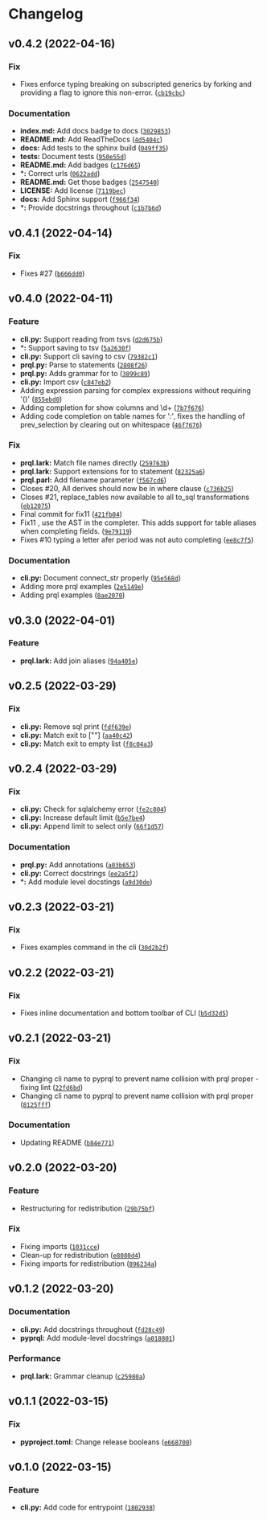 # Changelog

<!--next-version-placeholder-->

## v0.4.2 (2022-04-16)
### Fix
*  Fixes enforce typing breaking on subscripted generics by forking and providing a flag to ignore this non-error. ([`cb19cbc`](https://github.com/prql/PyPrql/commit/cb19cbc81275b291856818fd5689881007d5ee3c))

### Documentation
* **index.md:** Add docs badge to docs ([`3029853`](https://github.com/prql/PyPrql/commit/3029853a76dfc0952e2e2904e6ffede3019c3726))
* **README.md:** Add ReadTheDocs ([`4d5404c`](https://github.com/prql/PyPrql/commit/4d5404c6c5a34375bcb8a8472f9d18265024f471))
* **docs:** Add tests to the sphinx build ([`049ff35`](https://github.com/prql/PyPrql/commit/049ff353e37b180201228c45411713ef73f78761))
* **tests:** Document tests ([`950e55d`](https://github.com/prql/PyPrql/commit/950e55dbaef0579b7e72664d51de0cea50b7ef6b))
* **README.md:** Add badges ([`c176d65`](https://github.com/prql/PyPrql/commit/c176d65e22f091f8ac6db7a03a2a0745a7f37139))
* ***:** Correct urls ([`0622add`](https://github.com/prql/PyPrql/commit/0622add58fdb0dcf271102ac69f4a6dc71eb2ff5))
* **README.md:** Get those badges ([`2547540`](https://github.com/prql/PyPrql/commit/2547540aee2108b6c326e219e1a21bed35ca2a8d))
* **LICENSE:** Add license ([`7119bec`](https://github.com/prql/PyPrql/commit/7119bec4a80a1f4b11c4134bf034d5dcf8dbca41))
* **docs:** Add Sphinx support ([`f966f34`](https://github.com/prql/PyPrql/commit/f966f349d6c81f31f8abd87f929addb4b73d2e81))
* ***:** Provide docstrings throughout ([`c1b7b6d`](https://github.com/prql/PyPrql/commit/c1b7b6dc18db481f8c678cf09811afa3a25d9988))

## v0.4.1 (2022-04-14)
### Fix
*  Fixes #27 ([`b666dd0`](https://github.com/qorrect/PyPrql/commit/b666dd03135bb209431575f5d1481e29299576cd))

## v0.4.0 (2022-04-11)
### Feature
* **cli.py:** Support reading from tsvs ([`d2d675b`](https://github.com/prql/PyPrql/commit/d2d675b7f398f8b32b27117cff1d2305ee85a811))
* ***:** Support saving to tsv ([`5a2630f`](https://github.com/prql/PyPrql/commit/5a2630f7314b0a2ad04333b745d870f39d083486))
* **cli.py:** Support cli saving to csv ([`79382c1`](https://github.com/prql/PyPrql/commit/79382c1aef6bd0e9c7f1e4686fde84b1e11b5f6d))
* **prql.py:** Parse to statements ([`2808f26`](https://github.com/prql/PyPrql/commit/2808f26fb13b82d3800b6e0e92f3a12733291b9e))
* **prql.py:** Adds grammar for to ([`3899c89`](https://github.com/prql/PyPrql/commit/3899c89fcd6dc735a2fe6a09fd488bfff0a0fb4b))
* **cli.py:** Import csv ([`c847eb2`](https://github.com/prql/PyPrql/commit/c847eb269b0f48889e5b625b97377283a54b1bd1))
* Adding expression parsing for complex expressions without requiring '()' ([`855ebd0`](https://github.com/prql/PyPrql/commit/855ebd0166e06f9d1e288c63b7e529f73e105e61))
* Adding completion for show columns and \d+ ([`7b7f676`](https://github.com/prql/PyPrql/commit/7b7f6768a4519de7ac8fbdc8458b57fe35b8baf7))
*  Adding code completion on table names for ':', fixes the handling of prev_selection by clearing out on whitespace ([`46f7676`](https://github.com/prql/PyPrql/commit/46f7676af190d1e5d008cc9f283628a2a47304f2))

### Fix
* **prql.lark:** Match file names directly ([`259763b`](https://github.com/prql/PyPrql/commit/259763b877f9e4385c60f3a986961b9a533892df))
* **prql.lark:** Support extensions for to statement ([`82325a6`](https://github.com/prql/PyPrql/commit/82325a66c5d5d73e8382011fe2ca681f24914aa6))
* **prql.parl:** Add filename parameter ([`f567cd6`](https://github.com/prql/PyPrql/commit/f567cd6b0a8e2e58488ef392e3d212159ab76f2a))
* Closes #20, All derives should now be in where clause ([`c736b25`](https://github.com/prql/PyPrql/commit/c736b25b97a3fc7b3a2f873df6860139626b38d2))
* Closes #21, replace_tables now available to all to_sql transformations ([`eb12075`](https://github.com/prql/PyPrql/commit/eb1207595af4f86df9496c1c7d441b5ab4f8b566))
* Final commit for fix11 ([`421fb04`](https://github.com/prql/PyPrql/commit/421fb044b687a63547c45562193ad18c4940145e))
*  Fix11 , use the AST in the completer.  This adds support for table aliases when completing fields. ([`9e79119`](https://github.com/prql/PyPrql/commit/9e79119b0fd308ab5928f50e447e4623a9ed18c2))
* Fixes #10 typing a letter afer period was not auto completing ([`ee8c7f5`](https://github.com/prql/PyPrql/commit/ee8c7f57bd84e0b535441b546a96949f57280ecb))

### Documentation
* **cli.py:** Document connect_str properly ([`95e568d`](https://github.com/prql/PyPrql/commit/95e568d6ba4bd581ba276290cc4dd10dff9a87f4))
* Adding more prql examples ([`2e5149e`](https://github.com/prql/PyPrql/commit/2e5149e36d167bb16d82de30676941b7c3f519a4))
* Adding prql examples ([`8ae2070`](https://github.com/prql/PyPrql/commit/8ae2070a6d07c51c5df201de4a73a7435942478f))

## v0.3.0 (2022-04-01)
### Feature
* **prql.lark:** Add join aliases ([`94a405e`](https://github.com/prql/PyPrql/commit/94a405ee44632f378476645c4303e08e91a275ef))

## v0.2.5 (2022-03-29)
### Fix
* **cli.py:** Remove sql print ([`fdf639e`](https://github.com/prql/PyPrql/commit/fdf639e65e8522c57ea1c9400bd1c41de78833ac))
* **cli.py:** Match exit to [""] ([`aa40c42`](https://github.com/prql/PyPrql/commit/aa40c421c99ad52ee798294f1c5ebe4059352575))
* **cli.py:** Match exit to empty list ([`f8c04a3`](https://github.com/prql/PyPrql/commit/f8c04a359190009d2aa121e13a3d4261aee5b7cc))

## v0.2.4 (2022-03-29)
### Fix
* **cli.py:** Check for sqlalchemy error ([`fe2c804`](https://github.com/prql/PyPrql/commit/fe2c804470139699a3708a286167ba1c297b0aaa))
* **cli.py:** Increase default limit ([`b5e7be4`](https://github.com/prql/PyPrql/commit/b5e7be4b574e476495367dd5af26df3633d47b38))
* **cli.py:** Append limit to select only ([`66f1d57`](https://github.com/prql/PyPrql/commit/66f1d57cdd3e69141383f712a2ae71c1eb34a2ec))

### Documentation
* **prql.py:** Add annotations ([`a03b653`](https://github.com/prql/PyPrql/commit/a03b653590a8fd4daef26f9ae26f718498ccf75a))
* **cli.py:** Correct docstrings ([`ee2a5f2`](https://github.com/prql/PyPrql/commit/ee2a5f2eeee8c8ce8b5e8cdc3aad8022c591527a))
* ***:** Add module level docstings ([`a9d30de`](https://github.com/prql/PyPrql/commit/a9d30de78450f24953b4e27b16532a6baa5a777f))

## v0.2.3 (2022-03-21)
### Fix
* Fixes examples command in the cli ([`30d2b2f`](https://github.com/prql/PyPrql/commit/30d2b2f27e4bf64d59d64f8f4fa566a2c8111e6b))

## v0.2.2 (2022-03-21)
### Fix
* Fixes inline documentation and bottom toolbar of CLI ([`b5d32d5`](https://github.com/prql/PyPrql/commit/b5d32d5f0bccb131e090b63617844666e646ff6c))

## v0.2.1 (2022-03-21)
### Fix
* Changing cli name to pyprql to prevent name collision with prql proper - fixing lint ([`22fd6bd`](https://github.com/prql/PyPrql/commit/22fd6bdcc22a647cc5b10533620b74fd03cd74cf))
* Changing cli name to pyprql to prevent name collision with prql proper ([`8125fff`](https://github.com/prql/PyPrql/commit/8125fff32bf1c351ca64825bed763f83fa88b639))

### Documentation
* Updating README ([`b84e771`](https://github.com/prql/PyPrql/commit/b84e771d242d91ef42f25492420c5bc08aef124b))

## v0.2.0 (2022-03-20)
### Feature
* Restructuring for redistribution ([`29b75bf`](https://github.com/prql/PyPrql/commit/29b75bf6f38adb213e4b4443672dee3dea15f388))

### Fix
* Fixing imports ([`1031cce`](https://github.com/prql/PyPrql/commit/1031cce38abdf704aec63a637ccadccd1429c670))
* Clean-up for redistribution ([`e8080d4`](https://github.com/prql/PyPrql/commit/e8080d4bf8b39a2a043820a8d8f58f2070b03fd0))
* Fixing imports for redistribution ([`896234a`](https://github.com/prql/PyPrql/commit/896234a288e22e922d9b89d368ed76b51ec13762))

## v0.1.2 (2022-03-20)
### Documentation
* **cli.py:** Add docstrings throughout ([`fd28c49`](https://github.com/prql/PyPrql/commit/fd28c49f71a88b34ddac478f929142a1a33446cc))
* **pyprql:** Add module-level docstrings ([`a018801`](https://github.com/prql/PyPrql/commit/a018801b0ae35d6300d3c8b444bb88e619504b97))

### Performance
* **prql.lark:** Grammar cleanup ([`c25980a`](https://github.com/prql/PyPrql/commit/c25980a420d1c117a7d3a4456fffffdccc8b0038))

## v0.1.1 (2022-03-15)
### Fix
* **pyproject.toml:** Change release booleans ([`e668700`](https://github.com/prql/PyPrql/commit/e6687007e34529b0b337ca38047b84c239b157bc))

## v0.1.0 (2022-03-15)
### Feature
* **cli.py:** Add code for entrypoint ([`1802938`](https://github.com/prql/PyPrql/commit/1802938055cc6dea4167dfa60ef51d934086dfa3))
